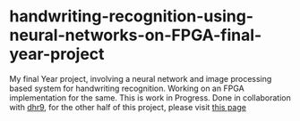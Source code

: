 # handwriting-recognition-using-neural-networks-on-FPGA-final-year-project
My final Year project, involving a neural network and image processing based system for handwriting recognition.
Working on an FPGA implementation for the same.
This is work in Progress.
Done in collaboration with [dhr9](https://github.com/dhr9), for the other half of this project, please visit [this page](https://github.com/dhr9)
